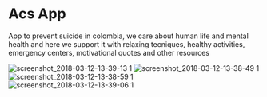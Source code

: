 # Acs App

App to prevent suicide in colombia, we care about human life and mental health and here we support it with relaxing tecniques, healthy activities, emergency centers, motivational quotes and other resources   

![screenshot_2018-03-12-13-39-13 1](https://user-images.githubusercontent.com/26072242/37303569-d51ae2d0-25fc-11e8-94a0-4bc9d509ab3b.png)
![screenshot_2018-03-12-13-38-49 1](https://user-images.githubusercontent.com/26072242/37303088-651a4ca6-25fb-11e8-9462-f1b8236ef47e.png)
![screenshot_2018-03-12-13-38-59 1](https://user-images.githubusercontent.com/26072242/37303139-8df2239c-25fb-11e8-8a54-eac4c074fda2.png)
![screenshot_2018-03-12-13-39-06 1](https://user-images.githubusercontent.com/26072242/37303175-a471a4e4-25fb-11e8-965c-748476294e7a.png)
